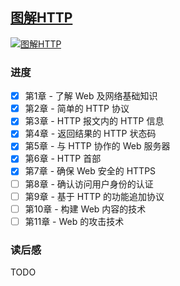 ## [图解HTTP](https://book.douban.com/subject/25863515/)

[![图解HTTP](https://s3.ax1x.com/2021/03/18/62TMmq.jpg)](https://book.douban.com/subject/25863515/)

### 进度

- [x] 第1章 - 了解 Web 及网络基础知识
- [x] 第2章 - 简单的 HTTP 协议
- [x] 第3章 - HTTP 报文内的 HTTP 信息
- [x] 第4章 - 返回结果的 HTTP 状态码
- [x] 第5章 - 与 HTTP 协作的 Web 服务器
- [x] 第6章 - HTTP 首部
- [x] 第7章 - 确保 Web 安全的 HTTPS
- [ ] 第8章 - 确认访问用户身份的认证
- [ ] 第9章 - 基于 HTTP 的功能追加协议
- [ ] 第10章 - 构建 Web 内容的技术
- [ ] 第11章 - Web 的攻击技术

### 读后感

TODO
